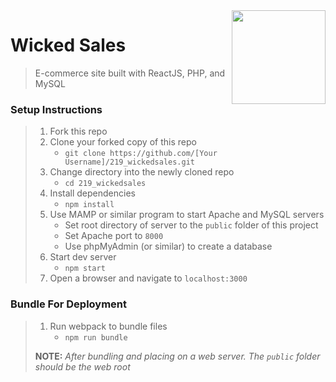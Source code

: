<img align="right" width="150" src="https://github.com/Learning-Fuze/react-with-server/blob/master/public/dist/php-react.png">

# Wicked Sales

> E-commerce site built with ReactJS, PHP, and MySQL

### Setup Instructions

> 1. Fork this repo
> 1. Clone your forked copy of this repo
>    - `git clone https://github.com/[Your Username]/219_wickedsales.git`
> 1. Change directory into the newly cloned repo
>    - `cd 219_wickedsales`
> 1. Install dependencies 
>    - `npm install`
> 1. Use MAMP or similar program to start Apache and MySQL servers
>    - Set root directory of server to the `public` folder of this project
>    - Set Apache port to `8000`
>    - Use phpMyAdmin (or similar) to create a database
> 1. Start dev server
>    - `npm start`
> 1. Open a browser and navigate to `localhost:3000` 

### Bundle For Deployment

> 1. Run webpack to bundle files
>    - `npm run bundle`
> 
> **NOTE:** *After bundling and placing on a web server. The `public` folder should be the web root*
